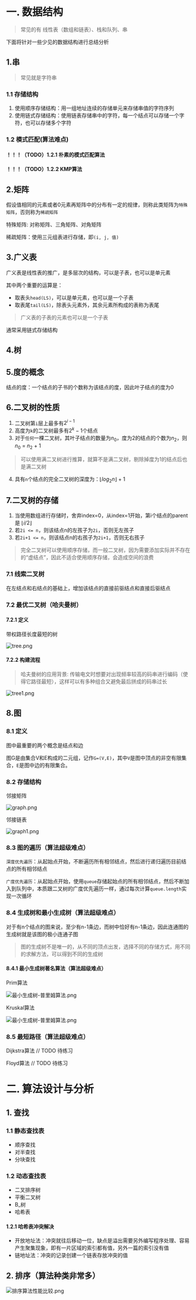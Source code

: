 # 一. 数据结构
> 常见的有 线性表（数组和链表）、栈和队列、串

下面将针对一些少见的数据结构进行总结分析

## 1.串

> 常见就是字符串

### 1.1 存储结构
1. 使用顺序存储结构：用一组地址连续的存储单元来存储串值的字符序列
2. 使用链式存储结构：使用链表存储串中的字符，每一个结点可以存储一个字符，也可以存储多个字符

### 1.2 模式匹配(算法难点)

#### ！！！（TODO）1.2.1 朴素的模式匹配算法

#### ！！！（TODO）1.2.2 KMP算法

## 2.矩阵

假设值相同的元素或者0元素再矩阵中的分布有一定的规律，则称此类矩阵为`特殊矩阵`，否则称为`稀疏矩阵`

特殊矩阵: 对称矩阵、三角矩阵、对角矩阵

稀疏矩阵：使用三元组表进行存储，即`(i, j, 值)`


## 3.广义表

广义表是线性表的推广，是多层次的结构，可以是子表，也可以是单元素

其中两个重要的运算是：
- 取表头`head(LS)`，可以是单元素，也可以是一个子表
- 取表尾`tail(LS)`，除表头元素外，其余元素所构成的表称为表尾

> 广义表的子表的元素也可以是一个子表

通常采用链式存储结构

## 4.树

## 5.度的概念

结点的度：一个结点的子书的个数称为该结点的度，因此叶子结点的度为0

## 6.二叉树的性质

1. 二叉树第`i`层上最多有$2^{i-1}$
2. 高度为`k`的二叉树最多有$2^k-1$个结点
3. 对于`任何`一棵二叉树，其叶子结点的数量为$n_0$，度为2的结点的个数为$n_2$，则$n_0$ = $n_2$ + 1
> 可以使用满二叉树进行推算，就算不是满二叉树，剔除掉度为1的结点后也是满二叉树

4. 具有`n`个结点的完全二叉树的深度为：$\lfloor{log_2}n\rfloor$  + 1

## 7.二叉树的存储

1. 当使用数组进行存储时，舍弃index=0，从index=1开始，第i个结点的parent是 $\lfloor{i/2}\rfloor$
2. 若`2i <= n`，则该结点n的左孩子为`2i`，否则无左孩子
3. 若`2i+1 <= n`，则该结点n的右孩子为`2i+1`，否则无右孩子

> 完全二叉树可以使用顺序存储，而一般二叉树，因为需要添加实际并不存在的“虚结点”，因此不适合使用顺序存储，会造成空间的浪费

### 7.1 线索二叉树

在左结点和右结点的基础上，增加该结点的直接前驱结点和直接后驱结点


### 7.2 最优二叉树（哈夫曼树）

#### 7.2.1 定义
带权路径长度最短的树

![tree.png](https://wbccb.github.io/Frontend-Articles/image/tree.png)


#### 7.2.2 构建流程

> 哈夫曼树的应用背景: 传输电文时想要对出现频率较高的码串进行编码（使得它路径最短），这样可以有多种组合又避免最后拼成的码串过长

![tree1.png](https://wbccb.github.io/Frontend-Articles/image/tree1.png)


## 8.图


### 8.1 定义

图中最重要的两个概念是结点和边

图G是由集合V和E构成的二元组，记作`G=(V,E)`，其中`V`是图中顶点的非空有限集合，`E`是图中边的有限集合。

### 8.2 存储结构

邻接矩阵

![graph.png](https://wbccb.github.io/Frontend-Articles/image/graph.png)


邻接链表

![graph1.png](https://wbccb.github.io/Frontend-Articles/image/graph1.png)


### 8.3 图的遍历（算法超级难点）

`深度优先遍历`：从起始点开始，不断遍历所有相邻结点，然后进行递归遍历目前结点的所有相邻结点

`广度优先遍历`：从起始点开始，使用`queue`存储起始点的所有相邻结点，然后不断加入到队列中，本质跟二叉树的广度优先遍历一样，通过每次计算`queue.length`实现一次循环

### 8.4 生成树和最小生成树（算法超级难点）

对于有n个结点的图来说，至少有n-1条边，而树中恰好有n-1条边，因此连通图的生成树就是该图的极小连通子图

> 图的生成树不是唯一的，从不同的顶点出发，选择不同的存储方式，用不同的求解方法，可以得到不同的生成树

#### 8.4.1 最小生成树著名算法（算法超级难点）

Prim算法

![最小生成树-普里姆算法.png](https://wbccb.github.io/Frontend-Articles/image/最小生成树-普里姆算法.png)

Kruskal算法


![最小生成树-普里姆算法.png](https://wbccb.github.io/Frontend-Articles/image/最小生成树-克鲁斯卡尔算法.png)


### 8.5 最短路径（算法超级难点）

Dijkstra算法
// TODO 待练习

Floyd算法
// TODO 待练习

# 二. 算法设计与分析

## 1. 查找

### 1.1 静态查找表
- 顺序查找
- 对半查找
- 分块查找

### 1.2 动态查找表
- 二叉排序树
- 平衡二叉树
- B_树
- 哈希表

#### 1.2.1 哈希表冲突解决
- 开放地址法：冲突就往后移动一位，缺点是溢出需要另外编写程序处理、容易产生聚集现象，即有一片区域的索引都有值，另外一篇的索引没有值
- 链地址法：冲突的记录创建一个链表存放冲突的值


## 2. 排序（算法种类非常多）

![排序算法性能比较.png](https://wbccb.github.io/Frontend-Articles/image/排序算法性能比较.png)

